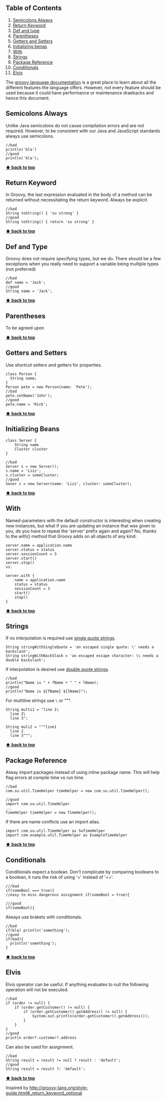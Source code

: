 ## Table of Contents

  1. [Semicolons Always](#semicolons-always)
  1. [Return Keyword](#return-keyword)
  1. [Def and type](#def-and-type)
  1. [Parentheses](#parentheses)
  1. [Getters and Setters](#getters-and-setters)
  1. [Initializing benas](#initializing-beans)
  1. [With](#with)
  1. [Strings](#strings)
  1. [Package Reference](#package-reference)
  1. [Conditionals](#conditionals)
  1. [Elvis](#elvis)

The [groovy language documentation](http://docs.groovy-lang.org/latest/html/documentation/index.htm) is a great place to learn
about all the different features the language offers. However, not every feature should be used because it could have
performance or maintenance draebacks and hence this document.
  

## Semicolons Always
Unlike Java semicolons do not cause compilation errors and are not required. However, to be consistent with our Java and
JavaScript standards always use semicolons.
```
//bad
println('bla')
//good
println('bla');
```
**[⬆ back to top](#table-of-contents)**

## Return Keyword
In Groovy, the last expression evaluated in the body of a method can be returned without necessitating the return keyword.
Always be explicit.
```
//bad
String toString() { 'su strong' }
//good
String toString() { return 'su strong' }
```

**[⬆ back to top](#table-of-contents)**

## Def and Type
Groovy does not require specifying types, but we do.  There should be a few exceptions when you really need to support a variable being multiple types (not preferred)
```
//bad
def name = 'Jack';
//good
String name = 'Jack';
```

**[⬆ back to top](#table-of-contents)**

## Parentheses
To be agreed upon

**[⬆ back to top](#table-of-contents)**

## Getters and Setters
Use shortcut setters and getters for properties.
```
class Person {
  String name;
}
Person pete = new Person(name: 'Pete');
//bad
pete.setName('John');
//good
pete.name = 'Rick';
```

**[⬆ back to top](#table-of-contents)**

## Initializing Beans
```
class Server {
    String name
    Cluster cluster
}

//bad
Server s = new Server();
s.name = 'Lizz';
s.cluster = someCluster;
//good
Sever s = new Server(name: 'Lizz', cluster: someCluster);
```

**[⬆ back to top](#table-of-contents)**

## With 

Named-parameters with the default constructor is interesting when creating new instances, but what if you are updating an instance that was given to you, do you have to repeat the 'server' prefix again and again? No, thanks to the with() method that Groovy adds on all objects of any kind:
```
server.name = application.name
server.status = status
server.sessionCount = 3
server.start()
server.stop()
vs:

server.with {
    name = application.name
    status = status
    sessionCount = 3
    start()
    stop()
}
```

**[⬆ back to top](#table-of-contents)**

## Strings
If no interpolation is required use [single quote strings](http://docs.groovy-lang.org/latest/html/documentation/index.html#_single_quoted_string).
```
String stringWithSingleQuote = 'an escaped single quote: \' needs a backslash';
String stringWithBackSlash = 'an escaped escape character: \\ needs a double backslash';
```

If interpolation is desired use [double quote strings](http://docs.groovy-lang.org/latest/html/documentation/index.html#_double_quoted_string).
```
//bad
println("Name is " + fName + " " + lName);
//good
println("Name is ${fName} ${lName}");
```

For multiline strings use `\` or """.
```
String multi1 = "line 1\
  line 2\
  line 3";
  
String muli2 = """line1
  line 2
  line 3""";
```

**[⬆ back to top](#table-of-contents)**

## Package Reference
Alway import packages instead of using inline package name.
This will help flag errors at compile time vs run time.
```
//bad
com.su.util.TimeHelper timeHelper = new com.su.util.TimeHelper();

//good
import com.su.util.TimeHelper
...
TimeHelper timeHelper = new TimeHelper();
```

If there are name conflicts use an import alias.
```
import com.su.util.TimeHelper as SuTimeHelper
import com.example.util.TimeHelper as ExampleTimeHelper
```

**[⬆ back to top](#table-of-contents)**

## Conditionals

Conditionals expect a boolean. Don't complicate by comparing booleans to a boolean, it runs the risk of using '=' instead of '=='.

```
///bad
if(someBool === true){
//easy to miss dangerous assignment if(someBool = true){

///good
if(someBool){
```

Always use brakets with conditionals.
```
//bad
if(bla) println('something');
//good
if(bad){
  println('something');
}
```

**[⬆ back to top](#table-of-contents)**

## Elvis
Elvis operator can be useful. If anything evaluates to null the following operation will not be executed.
```
//bad
if (order != null) {
    if (order.getCustomer() != null) {
        if (order.getCustomer().getAddress() != null) {
            System.out.println(order.getCustomer().getAddress());
        }
    }
}
//good
println order?.customer?.address
```

Can also be used for assignment.
```
//bad
String result = result != null ? result : 'default';
//good
String result = result ?: 'default';
```

**[⬆ back to top](#table-of-contents)**

Inspired by
http://groovy-lang.org/style-guide.html#_return_keyword_optional
